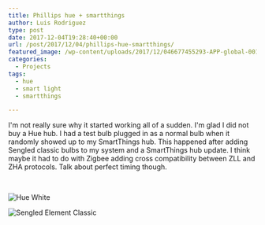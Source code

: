 ```yaml
---
title: Phillips hue + smartthings
author: Luis Rodriguez
type: post
date: 2017-12-04T19:28:40+00:00
url: /post/2017/12/04/phillips-hue-smartthings/
featured_image: /wp-content/uploads/2017/12/046677455293-APP-global-001.jpg
categories:
  - Projects
tags:
  - hue
  - smart light
  - smartthings

---
```

I'm not really sure why it started working all of a sudden. I'm glad I did not buy a Hue hub. I had a test bulb plugged in as a normal bulb when it randomly showed up to my SmartThings hub. This happened after adding Sengled classic bulbs to my system and a SmartThings hub update. I think maybe it had to do with Zigbee adding cross compatibility between ZLL and ZHA protocols. Talk about perfect timing though.

&nbsp;

![Hue White](/uploads/2017/12/046677455293-APP-global-001.jpg )

![Sengled Element Classic](/uploads/2017/12/sengled-led-bulbs-e11-g13w-64_1000.jpg)

 [1]: /uploads/2017/12/046677455293-APP-global-001.jpg
 [2]: /uploads/2017/12/sengled-led-bulbs-e11-g13w-64_1000.jpg
